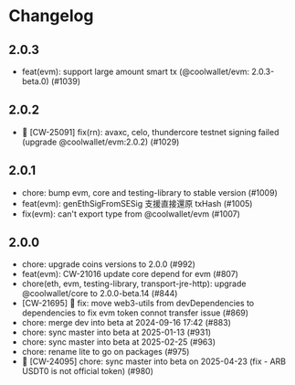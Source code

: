 # Changelog

## 2.0.3
- feat(evm): support large amount smart tx (@coolwallet/evm: 2.0.3-beta.0) (#1039)

## 2.0.2
- 🐛 [CW-25091] fix(rn): avaxc, celo, thundercore testnet signing failed (upgrade @coolwallet/evm:2.0.2) (#1029)


## 2.0.1
- chore: bump evm, core and testing-library to stable version (#1009)
- feat(evm): genEthSigFromSESig 支援直接還原 txHash (#1005)
- fix(evm): can't export type from @coolwallet/evm (#1007)

## 2.0.0
- chore: upgrade coins versions to 2.0.0 (#992)
- feat(evm): CW-21016 update core depend for evm (#807)
- chore(eth, evm, testing-library, transport-jre-http): upgrade @coolwallet/core to 2.0.0-beta.14 (#844)
- [CW-21695] 🐛  fix: move web3-utils from devDependencies to dependencies to fix evm token connot transfer issue (#869)
- chore: merge dev into beta at 2024-09-16 17:42 (#883)
- chore: sync master into beta at 2025-01-13 (#931)
- chore: sync master into beta at 2025-02-25 (#963)
- chore: rename lite to go on packages (#975)
- 🐛 [CW-24095] chore: sync master into beta on 2025-04-23 (fix - ARB USDT0 is not official token) (#980)
